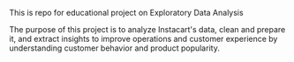 This is repo for educational project on Exploratory Data Analysis

The purpose of this project is to analyze Instacart's data, clean and prepare it, and extract insights to improve operations and customer experience by understanding customer behavior and product popularity.